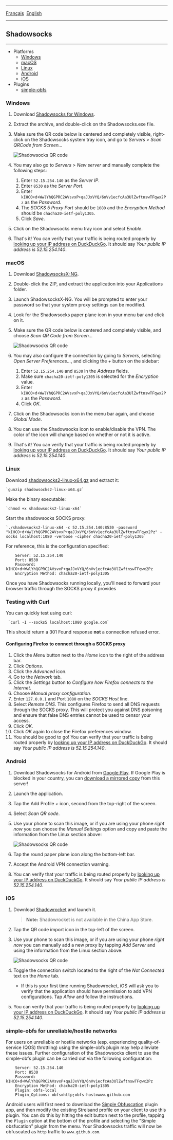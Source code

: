 - - -
  [Français](index-fr.html)&nbsp;
  [English](index.html)&nbsp;
- - -
Shadowsocks
-----------

---
* Platforms
  * [Windows](#windows)
  * [macOS](#macos)
  * [Linux](#linux)
  * [Android](#android)
  * [iOS](#ios)
* Plugins
  * [simple-obfs](#simple-obfs)

<a name="windows"></a>
### Windows ###
1. Download [Shadowsocks for Windows](/mirror/shadowsocks/).
1. Extract the archive, and double-click on the Shadowsocks.exe file.
1. Make sure the QR code below is centered and completely visible, right-click on the Shadowsocks system tray icon, and go to *Servers* > *Scan QRCode from Screen...*

   ![Shadowsocks QR code](/shadowsocks/shadowsocks-qr-code.png)
1. You may also go to *Servers* > *New server* and manually complete the following steps:
   1. Enter `52.15.254.140` as the *Server IP*.
   1. Enter `8530` as the *Server Port*.
   1. Enter `kIHCO+d+WwlYhQGPRC2AVsvxP+qaJJxVYQ/6nVv1ecfcAa3UlZwftnswTFqwx2Pz` as the *Password*.
   1. The *SOCKS 5 Proxy Port* should be `1080` and the *Encryption Method* should be `chacha20-ietf-poly1305`.
   1. Click *Save*.
1. Click on the Shadowsocks menu tray icon and select *Enable*.
1. That's it! You can verify that your traffic is being routed properly by [looking up your IP address on DuckDuckGo](https://duckduckgo.com/?q=ip+address). It should say *Your public IP address is 52.15.254.140*.

<a name="macos"></a>
### macOS ###
1. Download [ShadowsocksX-NG](/mirror/shadowsocks/).
1. Double-click the ZIP, and extract the application into your Applications folder.
1. Launch ShadowsocksX-NG. You will be prompted to enter your password so that your system proxy settings can be modified.
1. Look for the Shadowsocks paper plane icon in your menu bar and click on it.
1. Make sure the QR code below is centered and completely visible, and choose *Scan QR Code from Screen...*

   ![Shadowsocks QR code](/shadowsocks/shadowsocks-qr-code.png)
1. You may also configure the connection by going to *Servers*, selecting *Open Server Preferences...*, and clicking the *+* button on the sidebar:
   1. Enter `52.15.254.140` and `8530` in the *Address* fields.
   1. Make sure `chacha20-ietf-poly1305` is selected for the *Encryption* value.
   1. Enter `kIHCO+d+WwlYhQGPRC2AVsvxP+qaJJxVYQ/6nVv1ecfcAa3UlZwftnswTFqwx2Pz` as the *Password*.
   1. Click *OK*.
1. Click on the Shadowsocks icon in the menu bar again, and choose *Global Mode*.
1. You can use the Shadowsocks icon to enable/disable the VPN. The color of the icon will change based on whether or not it is active.
1. That's it! You can verify that your traffic is being routed properly by [looking up your IP address on DuckDuckGo](https://duckduckgo.com/?q=ip+address). It should say *Your public IP address is 52.15.254.140*.

<a name="linux"></a>
### Linux ###
Download [shadowsocks2-linux-x64.gz](/mirror/shadowsocks/) and extract it:

    `gunzip shadowsocks2-linux-x64.gz`

Make the binary executable:

    `chmod +x shadowsocks2-linux-x64`

Start the shadowsocks SOCKS proxy:

    `./shadowsocks2-linux-x64 -c 52.15.254.140:8530 -password "kIHCO+d+WwlYhQGPRC2AVsvxP+qaJJxVYQ/6nVv1ecfcAa3UlZwftnswTFqwx2Pz" -socks localhost:1080 -verbose -cipher chacha20-ietf-poly1305`

For reference, this is the configuration specified:

        Server: 52.15.254.140
        Port: 8530
        Password: kIHCO+d+WwlYhQGPRC2AVsvxP+qaJJxVYQ/6nVv1ecfcAa3UlZwftnswTFqwx2Pz
        Encryption Method: chacha20-ietf-poly1305

Once you have Shadowsocks running locally, you'll need to forward your browser traffic through the SOCKS proxy it provides

### Testing with Curl

You can quickly test using curl:

     `curl -I --socks5 localhost:1080 google.com`

This should return a 301 Found response **not** a connection refused error.

#### Configuring Firefox to connect through a SOCKS proxy ####
1. Click the *Menu* button next to the *Home* icon to the right of the address bar.
1. Click *Options*.
1. Click the *Advanced* icon.
1. Go to the *Network* tab.
1. Click the *Settings* button to *Configure how Firefox connects to the Internet*.
1. Choose *Manual proxy configuration*.
1. Enter `127.0.0.1` and Port `1080` on the *SOCKS Host* line.
1. Select *Remote DNS*. This configures Firefox to send all DNS requests through the SOCKS proxy. This will protect you against DNS poisoning and ensure that false DNS entries cannot be used to censor your access.
1. Click *OK*.
1. Click *OK* again to close the Firefox preferences window.
1. You should be good to go! You can verify that your traffic is being routed properly by [looking up your IP address on DuckDuckGo](https://duckduckgo.com/?q=ip+address). It should say *Your public IP address is 52.15.254.140*.


<a name="android"></a>
### Android ###
1. Download Shadowsocks for Android from [Google Play](https://play.google.com/store/apps/details?id=com.github.shadowsocks). If Google Play is blocked in your country, you can [download a mirrored copy](/mirror/shadowsocks/) from this server!
1. Launch the application.
1. Tap the Add Profile *+* icon, second from the top-right of the screen.
1. Select *Scan QR code*.
1. Use your phone to scan this image, or if you are using your phone _right now_ you can choose the *Manual Settings* option and copy and paste the information from the Linux section above:

   ![Shadowsocks QR code](/shadowsocks/shadowsocks-qr-code.png)
1. Tap the round paper plane icon along the bottom-left bar.
1. Accept the Android VPN connection warning.
1. You can verify that your traffic is being routed properly by [looking up your IP address on DuckDuckGo](https://duckduckgo.com/?q=ip+address). It should say *Your public IP address is 52.15.254.140*.

<a name="ios"></a>
### iOS ###
1. Download [Shadowrocket](https://itunes.apple.com/us/app/shadowrocket/id932747118?mt=8) and launch it.
   > **Note:** Shadowrocket is not available in the China App Store.
1. Tap the QR code import icon in the top-left of the screen.
1. Use your phone to scan this image, or if you are using your phone _right now_ you can manually add a new proxy by tapping *Add Server* and using the information from the Linux section above:

   ![Shadowsocks QR code](/shadowsocks/shadowsocks-qr-code.png)
1. Toggle the connection switch located to the right of the *Not Connected* text on the *Home* tab.
   * If this is your first time running Shadowrocket, iOS will ask you to verify that the application should have permission to add VPN configurations. Tap *Allow* and follow the instructions.
1. You can verify that your traffic is being routed properly by [looking up your IP address on DuckDuckGo](https://duckduckgo.com/?q=ip+address). It should say *Your public IP address is 52.15.254.140*.

<a name="simple-obfs"></a>
### simple-obfs for unreliable/hostile networks ###
For users on unreliable or hostile networks (esp. experiencing quality-of-service (QOS) throttling) using the simple-obfs plugin may help alleviate these issues. Further configuration of the Shadowsocks client to use the simple-obfs plugin can be carried out via the following configuration:

        Server: 52.15.254.140
        Port: 8530
        Password: kIHCO+d+WwlYhQGPRC2AVsvxP+qaJJxVYQ/6nVv1ecfcAa3UlZwftnswTFqwx2Pz
        Encryption Method: chacha20-ietf-poly1305
        Plugin: obfs-local
        Plugin_Options: obfs=http;obfs-host=www.github.com

Android users will first need to download the [Simple Obfuscation](https://play.google.com/store/apps/details?id=com.github.shadowsocks.plugin.obfs_local&hl=en) plugin app, and then modify the existing Streisand profile on your client to use this plugin. You can do this by hitting the edit button next to the profile, tapping the `Plugin` option at the bottom of the profile and selecting the "Simple obsfucation" plugin from the menu. Your Shadowsocks traffic will now be obfuscated as `http` traffic to `www.github.com`.
